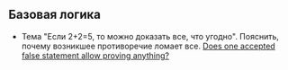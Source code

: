 ## Базовая логика

* Тема "Если 2+2=5, то можно доказать все, что угодно". Пояснить, почему возникшее противоречие ломает все. [Does one accepted false statement allow proving anything?](@direct|https://math.stackexchange.com/a/4820898/740543)